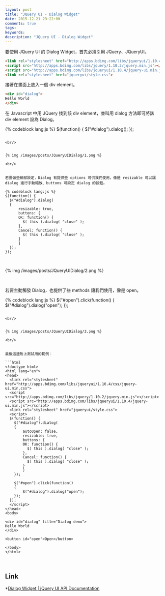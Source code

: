 ```yaml
---
layout: post
title: "JQuery UI - Dialog Widget"
date: 2015-12-21 23:22:00
comments: true
tags: 
keywords: 
description: "JQuery UI - Dialog Widget"
---
```


要使用 JQuery UI 的 Dialog Widget，首先必須引用 JQuery、JQueryUI。

<!-- More -->

```html
<link rel="stylesheet" href="http://apps.bdimg.com/libs/jqueryui/1.10.4/css/jquery-ui.min.css">
<script src="http://apps.bdimg.com/libs/jquery/1.10.2/jquery.min.js"></script>
<script src="http://apps.bdimg.com/libs/jqueryui/1.10.4/jquery-ui.min.js"></script>
<link rel="stylesheet" href="jqueryui/style.css">
```


接著在畫面上放入一個 div element。

```html
<div id="dialog">
Hello World
</div>
```


在 Javascript 中用 JQuery 找到該 div element，並叫用 dialog 方法即可將該 div element 設為 Dialog。  

{% codeblock lang:js %}
$(function() {
  $("#dialog").dialog();
});
```

<br/>


{% img /images/posts/JQueryUIDialog/1.png %}

<br/>


若要做些細部設定，Dialog 有提供些 options 可供我們使用，像是 resizable 可以讓 dialog 進行手動縮放、buttons 可設定 dialog 的按鈕。  

{% codeblock lang:js %}
$(function() {
  $("#dialog").dialog(
  {
      resizable: true,
      buttons: {
      OK: function() {
        $( this ).dialog( "close" );
      },
      Cancel: function() {
        $( this ).dialog( "close" );       
      }
      }
  });
});
```

<br/>


{% img /images/posts/JQueryUIDialog/2.png %}

<br/>


若要主動觸發 Dialog，也提供了些 methods 讓我們使用，像是 open。  

{% codeblock lang:js %}
$("#open").click(function()
{
    $("#dialog").dialog("open");
});
```

<br/>


{% img /images/posts/JQueryUIDialog/3.png %}

<br/>


最後這邊附上測試用的範例：

```html
<!doctype html>
<html lang="en">
<head>
  <link rel="stylesheet" href="http://apps.bdimg.com/libs/jqueryui/1.10.4/css/jquery-ui.min.css">
  <script src="http://apps.bdimg.com/libs/jquery/1.10.2/jquery.min.js"></script>
  <script src="http://apps.bdimg.com/libs/jqueryui/1.10.4/jquery-ui.min.js"></script>
  <link rel="stylesheet" href="jqueryui/style.css">
  <script>
  $(function() {
  	$("#dialog").dialog(
    {
    	autoOpen: false,
        resizable: true,
        buttons: {
        OK: function() {
          $( this ).dialog( "close" );
        },
        Cancel: function() {
          $( this ).dialog( "close" );
        }
        }
    });
    
    $("#open").click(function()
    {
    	$("#dialog").dialog("open");
    });
  });
  </script>
</head>
<body>

<div id="dialog" title="Dialog demo">
Hello World
</div>

<button id="open">Open</button>

</body>
</html>      
```

</br>


Link
----
*[Dialog Widget | jQuery UI API Documentation](http://api.jqueryui.com/dialog/#option-title)
